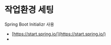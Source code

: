 # 작업환경 세팅

Spring Boot Initializr 사용
- [https://start.spring.io/](https://start.spring.io/) 
- 



<!--stackedit_data:
eyJoaXN0b3J5IjpbLTgzNjI0NTA5NV19
-->